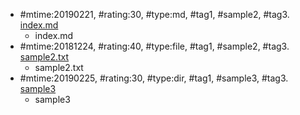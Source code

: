 * \#mtime:20190221, \#rating:30, \#type:md, \#tag1, \#sample2, \#tag3. [index.md](index.md)
  * index.md
* \#mtime:20181224, \#rating:40, \#type:file, \#tag1, \#sample2, \#tag3. [sample2.txt](sample2.txt)
  * sample2.txt
* \#mtime:20190225, \#rating:30, \#type:dir, \#tag1, \#sample3, \#tag3. [sample3](sample3)
  * sample3